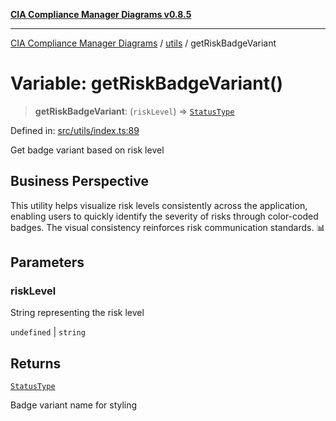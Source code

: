 [**CIA Compliance Manager Diagrams v0.8.5**](../../README.md)

***

[CIA Compliance Manager Diagrams](../../modules.md) / [utils](../README.md) / getRiskBadgeVariant

# Variable: getRiskBadgeVariant()

> **getRiskBadgeVariant**: (`riskLevel`) => [`StatusType`](../../components/common/StatusBadge/type-aliases/StatusType.md)

Defined in: [src/utils/index.ts:89](https://github.com/Hack23/cia-compliance-manager/blob/3ae0301247f765ba03c8c0fe645db4718bb8af76/src/utils/index.ts#L89)

Get badge variant based on risk level

## Business Perspective

This utility helps visualize risk levels consistently across the application,
enabling users to quickly identify the severity of risks through color-coded
badges. The visual consistency reinforces risk communication standards. 📊

## Parameters

### riskLevel

String representing the risk level

`undefined` | `string`

## Returns

[`StatusType`](../../components/common/StatusBadge/type-aliases/StatusType.md)

Badge variant name for styling
